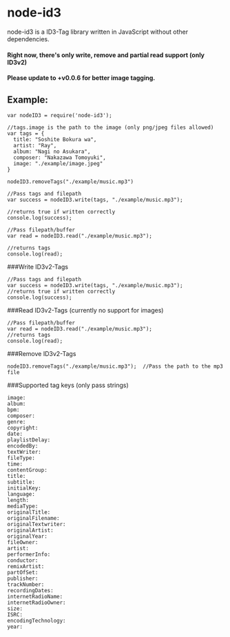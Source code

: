 # node-id3

node-id3 is a ID3-Tag library written in JavaScript without other dependencies.

#### Right now, there's only write, remove and partial read support (only ID3v2)

#### Please update to +v0.0.6 for better image tagging.

## Example:

```
var nodeID3 = require('node-id3');

//tags.image is the path to the image (only png/jpeg files allowed)
var tags = {
  title: "Soshite Bokura wa",
  artist: "Ray",
  album: "Nagi no Asukara",
  composer: "Nakazawa Tomoyuki",
  image: "./example/image.jpeg"
}

nodeID3.removeTags("./example/music.mp3")

//Pass tags and filepath
var success = nodeID3.write(tags, "./example/music.mp3");

//returns true if written correctly
console.log(success);

//Pass filepath/buffer
var read = nodeID3.read("./example/music.mp3");

//returns tags
console.log(read);
```

###Write ID3v2-Tags
```
//Pass tags and filepath
var success = nodeID3.write(tags, "./example/music.mp3");
//returns true if written correctly
console.log(success);
```

###Read ID3v2-Tags (currently no support for images)
```
//Pass filepath/buffer
var read = nodeID3.read("./example/music.mp3");
//returns tags
console.log(read);
```

###Remove ID3v2-Tags
```
nodeID3.removeTags("./example/music.mp3");  //Pass the path to the mp3 file
```

###Supported tag keys (only pass strings)
```
image:
album:
bpm:
composer:
genre:
copyright:
date:
playlistDelay:
encodedBy:
textWriter:
fileType:
time:
contentGroup:
title:
subtitle:
initialKey:
language:
length:
mediaType:
originalTitle:
originalFilename:
originalTextwriter:
originalArtist:
originalYear:
fileOwner:
artist:
performerInfo:
conductor:
remixArtist:
partOfSet:
publisher:
trackNumber:
recordingDates:
internetRadioName:
internetRadioOwner:
size:
ISRC:
encodingTechnology:
year:
```